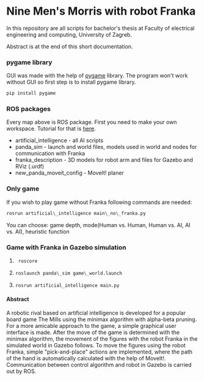 # Nine Men's Morris with robot Franka 

In this repository are all scripts for bachelor's thesis at Faculty of electrical engineering and computing, University of Zagreb.

Abstract is at the end of this short documentation. 

### pygame library ###
GUI was made with the help of [pygame](https://pypi.org/project/pygame/) library. The program won't work without GUI so first step is to install pygame library.
```bash 
pip install pygame 
``` 
### ROS packages ###
Every map above is ROS package. First you need to make your own workspace. Tutorial for that is [here](http://wiki.ros.org/catkin/Tutorials/create_a_workspace).

- artificial_intelligence - all AI scripts
- panda_sim - launch and world files, models used in world and nodes for communication with Franka
- franka_description - 3D models for robot arm and files for Gazebo and RViz (.urdf)
- new\_panda\_moveit_config - MoveIt! planer

### Only game ###
If you wish to play game without Franka following commands are needed:
```bash 
rosrun artificial\_intelligence main\_no\_franka.py 
``` 
You can choose: game depth, mode(Human vs. Human, Human vs. AI, AI vs. AI), heuristic function

### Game with Franka in Gazebo simulation ###

1. ```bash
	roscore
   ```
2. ```bash
   roslaunch panda\_sim game\_world.launch
   ```
3. ```bash
   rosrun artificial_intelligence main.py
   ```


#### Abstract ####
A robotic rival based on artificial intelligence is developed for a popular board game The Mills using the minimax algorithm with alpha-beta pruning. For a more amicable approach to the game, a simple graphical user interface is made. After the move of the game is determined with the minimax algorithm, the movement of the figures with the robot Franka in the simulated world in Gazebo follows. To move the figures using the robot Franka, simple "pick-and-place" actions are implemented, where the path of the hand is automatically calculated with the help of MoveIt!. Communication between control algorithm and robot in Gazebo is carried out by ROS.

